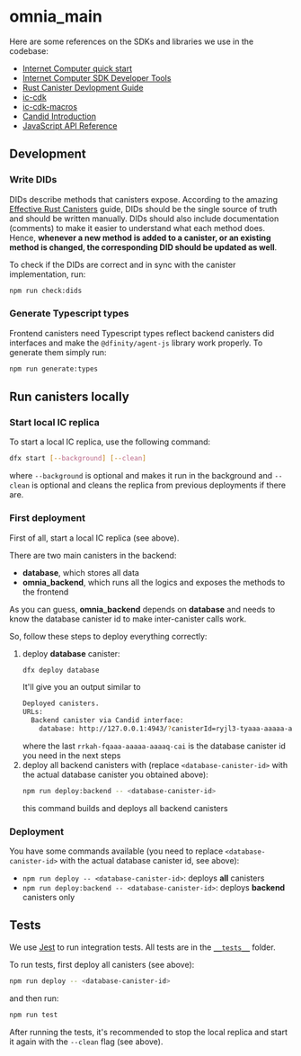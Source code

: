 # omnia_main

Here are some references on the SDKs and libraries we use in the codebase:

- [Internet Computer quick start](https://internetcomputer.org/docs/quickstart/quickstart-intro.html)
- [Internet Computer SDK Developer Tools](https://internetcomputer.org/docs/developers-guide/sdk-guide.html)
- [Rust Canister Devlopment Guide](https://internetcomputer.org/docs/rust-guide/rust-intro.html)
- [ic-cdk](https://docs.rs/ic-cdk)
- [ic-cdk-macros](https://docs.rs/ic-cdk-macros)
- [Candid Introduction](https://internetcomputer.org/docs/candid-guide/candid-intro.html)
- [JavaScript API Reference](https://erxue-5aaaa-aaaab-qaagq-cai.raw.ic0.app)

## Development

### Write DIDs

DIDs describe methods that canisters expose. According to the amazing [Effective Rust Canisters](https://mmapped.blog/posts/01-effective-rust-canisters.html#canister-interfaces) guide, DIDs should be the single source of truth and should be written manually. DIDs should also include documentation (comments) to make it easier to understand what each method does. Hence, **whenever a new method is added to a canister, or an existing method is changed, the corresponding DID should be updated as well**.

To check if the DIDs are correct and in sync with the canister implementation, run:
```bash
npm run check:dids
```

### Generate Typescript types

Frontend canisters need Typescript types reflect backend canisters did interfaces and make the `@dfinity/agent-js` library work properly. To generate them simply run:
```bash
npm run generate:types
```

## Run canisters locally

### Start local IC replica

To start a local IC replica, use the following command:
```bash
dfx start [--background] [--clean]
```
where `--background` is optional and makes it run in the background and `--clean` is optional and cleans the replica from previous deployments if there are.

### First deployment

First of all, start a local IC replica (see above).

There are two main canisters in the backend:
- **database**, which stores all data
- **omnia_backend**, which runs all the logics and exposes the methods to the frontend 

As you can guess, **omnia_backend** depends on **database** and needs to know the database canister id to make inter-canister calls work.

So, follow these steps to deploy everything correctly:

1. deploy **database** canister:
    ```bash
    dfx deploy database
    ```
    It'll give you an output similar to
    ```bash
    Deployed canisters.
    URLs:
      Backend canister via Candid interface:
        database: http://127.0.0.1:4943/?canisterId=ryjl3-tyaaa-aaaaa-aaaba-cai&id=rrkah-fqaaa-aaaaa-aaaaq-cai
    ```
    where the last `rrkah-fqaaa-aaaaa-aaaaq-cai` is the database canister id you need in the next steps
2. deploy all backend canisters with (replace `<database-canister-id>` with the actual database canister you obtained above):
    ```bash
    npm run deploy:backend -- <database-canister-id>
    ```
    this command builds and deploys all backend canisters

### Deployment

You have some commands available (you need to replace `<database-canister-id>` with the actual database canister id, see above):
- `npm run deploy -- <database-canister-id>`: deploys **all** canisters
- `npm run deploy:backend -- <database-canister-id>`: deploys **backend** canisters only

## Tests

We use [Jest](https://jestjs.io/) to run integration tests. All tests are in the [`__tests__`](./__tests__/) folder.

To run tests, first deploy all canisters (see above):
```bash
npm run deploy -- <database-canister-id>
```

and then run:
```bash
npm run test
```
After running the tests, it's recommended to stop the local replica and start it again with the `--clean` flag (see above).
